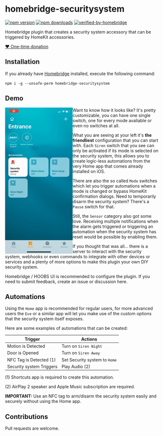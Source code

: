 # homebridge-securitysystem
[![npm version](https://badgen.net/npm/v/homebridge-securitysystem)](https://www.npmjs.com/package/homebridge-securitysystem) 
[![npm downloads](https://badgen.net/npm/dt/homebridge-securitysystem)](https://www.npmjs.com/package/homebridge-securitysystem)
[![verified-by-homebridge](https://badgen.net/badge/homebridge/verified/purple)](https://github.com/homebridge/homebridge/wiki/Verified-Plugins)

Homebridge plugin that creates a security system accessory that can be triggered by HomeKit accessories.

[❤️ One-time donation](https://paypal.me/miguelripoll23)

## Installation
If you already have [Homebridge](https://github.com/homebridge/homebridge) installed, execute the following command:

`npm i -g --unsafe-perm homebridge-securitysystem`

## Demo
<div align="left">
  <img align="left" width="222" height="480" src="https://github.com/MiguelRipoll23/homebridge-securitysystem/blob/alpha/.github/images/demo.gif?raw=true">
  <p>Want to know how it looks like? It's pretty customizable, you can have one single switch, one for every mode avaliable or even no switches at all.</p>
  <p>What you are seeing at your left it's <b>the friendliest</b> configuration that you can start with. Each <code>Siren</code> switch that you see can only be activated if its mode is selected on the security system, this allows you to create logic-less automations from the very Home app that comes already installed on iOS.</p>
  <p>There are also the so called <code>Mode</code> switches which let you trigger automations when a mode is changed or bypass HomeKit confirmation dialogs. Need to temporarily disarm the security system? There's a <code>Pause</code> switch for that.</p>
  <p>Still, the <code>Sensor</code> category also got some love. Receiving multiple notifications when the alarm gets triggered or triggering an automation when the security system has reset would be possible by enabling them.</p>
  <p>If you thought that was all... there is a server to interact with the security system, webhooks or even commands to integrate with other devices or services and a plenty of more options to make this plugin your own DIY security system.</p>
  <p>Homebridge / HOOBS UI is recommended to configure the plugin. If you need to submit feedback, create an issue or discussion here.</p>
</div>

## Automations
Using the `Home` app is recommended for regular users, for more advanced users the `Eve` or a similar app  will let you make use of the custom options that the security system itself exposes.

Here are some examples of automations that can be created:

| Trigger                       | Actions                           |
|-------------------------------|-----------------------------------|
| Motion is Detected            | Turn on `Siren Night`             |
| Door is Opened                | Turn on `Siren Away`              |
| NFC Tag is Detected (1)       | Set Security system to `Home`     |
| Security system Triggers      | Play Audio (2)                    |

(1) Shortcuts app is required to create this automation.

(2) AirPlay 2 speaker and Apple Music subscription are required.

**IMPORTANT:** Use an NFC tag to arm/disarm the security system easily and securely without using the Home app.

## Contributions
Pull requests are welcome.